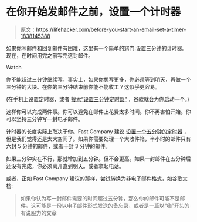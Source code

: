 # 在你开始发邮件之前，设置一个计时器

> 原文：<https://lifehacker.com/before-you-start-an-email-set-a-timer-1838145388>

如果你写邮件和回复邮件有困难，这里有一个简单的窍门:设置三分钟的计时器。现在，在时间用完之前写完这封邮件。

Watch

你不能超过三分钟继续写。事实上，如果你想写更多，你必须等到明天，再做一个三分钟的大块。在你的三分钟结束前你能不能收工？这似乎更容易。

(在手机上设置定时器，或者 [搜索“设置三分钟定时器”](https://www.google.com/search?q=set+three+minute+timer) ，谷歌就会为你启动一个。)

这样你可以完成两件事。你可以避免在邮件上花费太多时间。你不再害怕开始。你可以坚持三分钟写一封电子邮件。

计时器的长度实际上取决于你。Fast Company 建议 [设置一个五分钟的定时器](https://www.fastcompany.com/90403414/the-5-minute-email-rule-that-changed-how-i-work) ，但是我们觉得还是太大空间了。如果你需要处理一个大收件箱，半小时的邮件只有六封 5 分钟的邮件，或者十封 3 分钟的邮件。

如果三分钟实在不行，那就增加到五分钟。但不会更高。如果一封邮件在五分钟后还没有完成，你必须离开直到明天。或者拿起电话。

或者，正如 Fast Company 建议的那样，尝试转换为非电子邮件格式，如谷歌文档:

> 如果你认为写一封邮件需要的时间超过五分钟，那么你的邮件可能不是邮件。这可能是一份以电子邮件形式发送的备忘录，或者是一篇以“嗨”开头的有说服力的文章